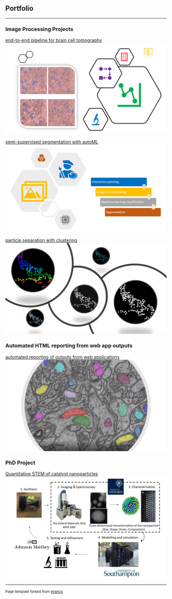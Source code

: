 ## Portfolio

---
### Image Processing Projects
[end-to-end pipeline for brain cell tomography](/pages/end_to_end_pipeline_for_brain_cell_tomography/page)
<img src="/pages/end_to_end_pipeline_for_brain_cell_tomography/figure0.png?raw=true"/>

[semi-supervised segmentation with autoML](/pages/semi_supervised_segmentation_with_autoML/page)
<img src="/pages/semi_supervised_segmentation_with_autoML/cover_image.PNG?raw=true"/>

[particle separation with clustering](/pages/particle_separation_with_clustering/page)
<img src="/pages/particle_separation_with_clustering/cover_image.PNG?raw=true"/>

<!---
### Dashboards
[Exploring displaying capabilities for atomic models using dash](/sample_page)
<img src="images/dummy_thumbnail.jpg?raw=true"/>

[Google news web scraper and summariser](/sample_page)
<img src="images/dummy_thumbnail.jpg?raw=true"/>
--->

### Automated HTML reporting from web app outputs
[automated reporting of outputs from web applications](/pages/automated_reporting/report3D.html)
<img src="/pages/automated_reporting/cover_image.PNG?raw=true"/>


### PhD Project
[Quantitative STEM of catalyst nanoparticles](/pdf/phd_project.pdf)
<img src="images/project_cycle.PNG?raw=true"/>

<!---
### Digital Artwork
[using style transfer to create art](/pages/particle_separation_with_clustering/page)
<img src="images/dummy_thumbnail.jpg?raw=true"/>
--->


<!---
### Random Kaggle Projects that I did a long time ago
[salt deposits geological prediction](/pages/notebook_salt_prediction/Salt_Dataset.html)
<img src="/pages/notebook_salt_prediction/cover_page.PNG?raw=true"/>

[rodent mitochondria CNN exploration](/pages/notebook_rodent_mito/tomography_analysis.html)
<img src="/pages/notebook_rodent_mito/cover_page.PNG?raw=true"/>
--->


---
<p style="font-size:11px">Page template forked from <a href="https://github.com/evanca/quick-portfolio">evanca</a></p>
<!-- Remove above link if you don't want to attibute -->
